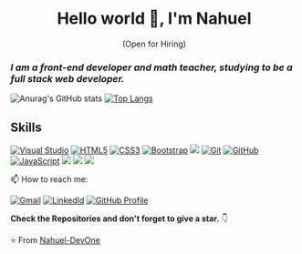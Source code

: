 <!--

## Hello world 👋

- 🔭 I’m currently working on ...
- 🌱 I’m currently learning ...
- 👯 I’m looking to collaborate on ...
- 🤔 I’m looking for help with ...
- 💬 Ask me about ...
- 📫 How to reach me: ...
- 😄 Pronouns: ...
- ⚡ Fun fact: ...
[![Telegram](https://img.shields.io/badge/-TELEGRAM-2CA5E0?style=for-the-badge&logo=telegram&logoColor=white)](https://t.me/adamalston)
[![Gmail](https://img.shields.io/badge/-GMAIL-D14836?style=for-the-badge&logo=gmail&logoColor=white)](mailto:aalston9@gmail.com)
[![Contact Me](https://img.shields.io/badge/Gmail-informational?style=for-the-badge&logo=Mail.Ru&logoColor=fff&color=23272d)](mailto:nahuel.developer1@gmail.com)
[![LinkedIn](https://img.shields.io/badge/-LINKEDIN-0077B5?style=for-the-badge&logo=linkedin&logoColor=white)](https://www.linkedin.com/in/adammalston/)
[![adamalston.com](https://img.shields.io/badge/-ADAMALSTON.COM-000000?style=for-the-badge&logo=react&logoColor=white)](https://www.adamalston.com/)
![C](https://img.shields.io/badge/-C-000000?style=flat&logo=c)
![C++](https://img.shields.io/badge/-C++-000000?style=flat&logo=c%2B%2B)
![Clojure](https://img.shields.io/badge/-Clojure-000000?style=flat&logo=clojure)
![HTML5](https://img.shields.io/badge/-HTML5-000000?style=flat&logo=html5)
![Java](https://img.shields.io/badge/-Java-000000?style=flat&logo=java)
![JavaScript](https://img.shields.io/badge/-JavaScript-000000?style=flat&logo=javascript)
![Python](https://img.shields.io/badge/-Python-000000?style=flat&logo=python)
![TypeScript](https://img.shields.io/badge/-TypeScript-000000?style=flat&logo=typescript)
![SQL](https://img.shields.io/badge/-SQL-000000?style=flat&logo=postgresql)
![Git](https://img.shields.io/badge/-Git-222222?style=flat&logo=git&logoColor=F05032)
![GitHub](https://img.shields.io/badge/-GitHub-222222?style=flat&logo=github&logoColor=181717)
![Jira](https://img.shields.io/badge/-Jira-222222?style=flat&logo=jira-software&logoColor=white&logoColor=0052CC)
![jQuery](https://img.shields.io/badge/-jQuery-222222?style=flat&logo=jQuery&logoColor=0769AD)
![Linux](https://img.shields.io/badge/-Linux-222222?style=flat&logo=linux&logoColor=FCC624)
![Node.js](https://img.shields.io/badge/-Node.js-222222?style=flat&logo=node.js&logoColor=339933)
![React](https://img.shields.io/badge/-React-222222?style=flat&logo=React&logoColor=61DAFB)
![Java Spring](https://img.shields.io/badge/-Spring-222222?style=flat&logo=spring&logoColor=6DB33F)
![TCP/IP](https://img.shields.io/badge/-TCP/IP-222222?style=flat&logo=cisco&logoColor=white)
![XCode](https://img.shields.io/badge/-XCode-222222?style=flat&logo=XCode&logoColor=1575F9)

idea para la presentación:

<h1 align="center"> Hello world 👋 </h1>
<div align="center">
  <img src="https://github.com/Ileriayo/ileriayo/blob/master/images/header.gif" alt="header"/>
</div>
<p align="center"> (Open for Hiring)</p>

All inbuilt themes :-
dark, radical, merko, gruvbox, tokyonight, onedark, cobalt, synthwave, highcontrast, dracula, github_dark

-->

<h1 align="center"> Hello world 👋, I'm Nahuel </h1>
<p align="center"> (Open for Hiring)</p>


### *I am a front-end developer and math teacher, studying to be a full stack web developer.*

![Anurag's GitHub stats](https://github-readme-stats.vercel.app/api?username=nahuel-devone&show_icons=true&theme=github_dark)
[![Top Langs](https://github-readme-stats.vercel.app/api/top-langs/?username=nahuel-devone&layout=compact)](https://github.com/anuraghazra/github-readme-stats)

## Skills

[![Visual Studio](https://img.shields.io/badge/-007ACC?style=flat&logo=Visual-Studio-Code&logoColor=white&link=https://code.visualstudio.com/)](https://code.visualstudio.com/)
[![HTML5](https://img.shields.io/badge/-HTML5-E34F26?style=flat&logo=html5&logoColor=white&link=https://developer.mozilla.org/es/docs/Glossary/HTML5)](https://developer.mozilla.org/es/docs/Glossary/HTML5)
[![CSS3](https://img.shields.io/badge/-CSS3-1572B6?style=flat&logo=css3&link=https://developer.mozilla.org/es/docs/Web/CSS)](https://developer.mozilla.org/es/docs/Web/CSS)
[![Bootstrap](https://img.shields.io/badge/-Bootstrap-purple?style=flat&logo=bootstrap&link=https://getbootstrap.com/)](https://getbootstrap.com/)
<img src="https://img.shields.io/badge/-Sass-cc6699?style=flat&logo=sass&logoColor=ffffff">
[![Git](https://img.shields.io/badge/-Git-23272d?style=flat&logo=git&link=https://git-scm.com/)](https://git-scm.com/)
[![GitHub](https://img.shields.io/badge/-GitHub-23272d?style=flat&logo=github&link=https://github.com/Nahuel-DevOne)](https://github.com/Nahuel-DevOne)
[![JavaScript](https://img.shields.io/badge/-JavaScript-23272d?style=flat&logo=javascript&link=https://developer.mozilla.org/es/docs/Web/JavaScript)](https://developer.mozilla.org/es/docs/Web/JavaScript)
<img src="https://img.shields.io/badge/-React-23272d?style=flat&logo=react&logoColor=00c8ff">
<img src="https://img.shields.io/badge/-Firebase-FFA611?style=flat&logo=firebase&logoColor=FFFFFF">
<img src="https://img.shields.io/badge/-Node.js-3C873A?style=flat&logo=Node.js&logoColor=white">

📫 How to reach me:

[![Gmail](https://img.shields.io/badge/-GMAIL-D14836?style=for-the-badge&logo=gmail&logoColor=white)](mailto:nahuel.developer1@gmail.com)
[![LinkedId](https://img.shields.io/badge/LinkedIn-informational?style=for-the-badge&logo=linkedin&logoColor=fff&color=0077B5)](https://www.linkedin.com/in/nahuel-developer/)
[![GitHub Profile](https://img.shields.io/badge/GitHub-informational?style=for-the-badge&logo=GitHub&logoColor=fff&color=grey)](https://github.com/Nahuel-DevOne)


**Check the Repositories and don't forget to give a star.** 👇

:star: From [Nahuel-DevOne](https://github.com/Nahuel-DevOne)



